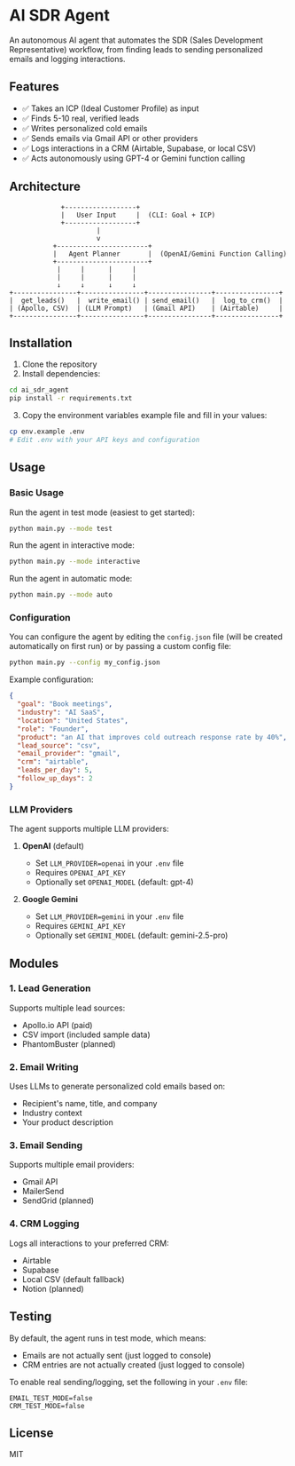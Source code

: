 # AI SDR Agent

An autonomous AI agent that automates the SDR (Sales Development Representative) workflow, from finding leads to sending personalized emails and logging interactions.

## Features

- ✅ Takes an ICP (Ideal Customer Profile) as input
- ✅ Finds 5-10 real, verified leads
- ✅ Writes personalized cold emails
- ✅ Sends emails via Gmail API or other providers
- ✅ Logs interactions in a CRM (Airtable, Supabase, or local CSV)
- ✅ Acts autonomously using GPT-4 or Gemini function calling

## Architecture

```
             +------------------+
             |   User Input     |  (CLI: Goal + ICP)
             +------------------+
                      |
                      v
           +-----------------------+
           |   Agent Planner       |  (OpenAI/Gemini Function Calling)
           +-----------------------+
            |     |      |     |     
            |     |      |     |
            ↓     ↓      ↓     ↓
+----------------+----------------+----------------+----------------+
|  get_leads()   |  write_email() | send_email()   |  log_to_crm()  |
| (Apollo, CSV)  | (LLM Prompt)   | (Gmail API)    | (Airtable)     |
+----------------+----------------+----------------+----------------+
```

## Installation

1. Clone the repository
2. Install dependencies:

```bash
cd ai_sdr_agent
pip install -r requirements.txt
```

3. Copy the environment variables example file and fill in your values:

```bash
cp env.example .env
# Edit .env with your API keys and configuration
```

## Usage

### Basic Usage

Run the agent in test mode (easiest to get started):

```bash
python main.py --mode test
```

Run the agent in interactive mode:

```bash
python main.py --mode interactive
```

Run the agent in automatic mode:

```bash
python main.py --mode auto
```

### Configuration

You can configure the agent by editing the `config.json` file (will be created automatically on first run) or by passing a custom config file:

```bash
python main.py --config my_config.json
```

Example configuration:

```json
{
  "goal": "Book meetings",
  "industry": "AI SaaS",
  "location": "United States",
  "role": "Founder",
  "product": "an AI that improves cold outreach response rate by 40%",
  "lead_source": "csv",
  "email_provider": "gmail",
  "crm": "airtable",
  "leads_per_day": 5,
  "follow_up_days": 2
}
```

### LLM Providers

The agent supports multiple LLM providers:

1. **OpenAI** (default)
   - Set `LLM_PROVIDER=openai` in your `.env` file
   - Requires `OPENAI_API_KEY`
   - Optionally set `OPENAI_MODEL` (default: gpt-4)

2. **Google Gemini**
   - Set `LLM_PROVIDER=gemini` in your `.env` file
   - Requires `GEMINI_API_KEY`
   - Optionally set `GEMINI_MODEL` (default: gemini-2.5-pro)

## Modules

### 1. Lead Generation

Supports multiple lead sources:
- Apollo.io API (paid)
- CSV import (included sample data)
- PhantomBuster (planned)

### 2. Email Writing

Uses LLMs to generate personalized cold emails based on:
- Recipient's name, title, and company
- Industry context
- Your product description

### 3. Email Sending

Supports multiple email providers:
- Gmail API
- MailerSend
- SendGrid (planned)

### 4. CRM Logging

Logs all interactions to your preferred CRM:
- Airtable
- Supabase
- Local CSV (default fallback)
- Notion (planned)

## Testing

By default, the agent runs in test mode, which means:
- Emails are not actually sent (just logged to console)
- CRM entries are not actually created (just logged to console)

To enable real sending/logging, set the following in your `.env` file:

```
EMAIL_TEST_MODE=false
CRM_TEST_MODE=false
```

## License

MIT 